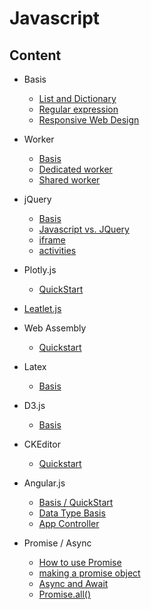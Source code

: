 # Javascript



## Content



* Basis
    * [List and Dictionary](list_and_dictionary.md)
    * [Regular expression](js_regular_expression.md)
    * [Responsive Web Design](responsive_web_design.md)
* Worker
    * [Basis](web_workers.md)
    * [Dedicated worker](dedicated_worker.md)
    * [Shared worker](shared_worker.md)
* jQuery
    * [Basis](jquery_basis.md)
    * [Javascript vs. JQuery](javascript_jquery.md)
    * [iframe](jquery_iframe.md)
    * [activities](jquery_activities.md)

* Plotly.js
    * [QuickStart](plotly.md)
* [Leatlet.js](leaflet.js)
* Web Assembly
    * [Quickstart](webassembly_quickstart.md)
* Latex
    * [Basis](latex.md)
* D3.js
    * [Basis](d3js.md)
* CKEditor
    * [Quickstart](creditor.md)
* Angular.js
    * [Basis / QuickStart](angularjs.md)
    * [Data Type Basis](angularjs_basis_data_type_operation.md)
    * [App Controller](angularjs_app_controller.md)
* Promise / Async
    * [How to use Promise](use_promise.md)
    * [making a promise object](making_a_promise_object.md)
    * [Async and Await](async_await.md)
    * [Promise.all()](promise_all.md)


